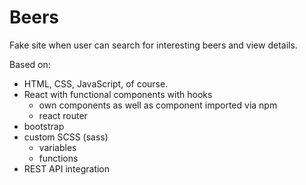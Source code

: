 # Beers

Fake site when user can search for interesting beers and view details.

Based on:
- HTML, CSS, JavaScript, of course.
- React with functional components with hooks
    - own components as well as component imported via npm
    - react router
- bootstrap
- custom SCSS (sass)
    - variables
    - functions
- REST API integration
